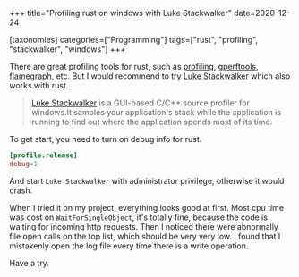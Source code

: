+++
title="Profiling rust on windows with Luke Stackwalker"
date=2020-12-24

[taxonomies]
categories=["Programming"]
tags=["rust", "profiling", "stackwalker", "windows"]
+++

There are great profiling tools for rust, such as [profiling](https://crates.io/crates/profiling), [gperftools](https://crates.io/crates/gperftools), [flamegraph](https://crates.io/crates/flamegraph), etc.  But I would recommend to try
[Luke Stackwalker](https://sourceforge.net/p/lukestackwalker) which also works with rust.

> [Luke Stackwalker](https://sourceforge.net/p/lukestackwalker) is a GUI-based C/C++ source profiler for windows.It samples your application's stack while the application is running to find out where the application spends most of its time.

 To get start, you need to turn on debug info for rust.

```toml
[profile.release]
debug=1
```

 And start `Luke Stackwalker` with administrator privilege, otherwise it would crash.

When I tried it on my project, everything looks good at first. Most cpu time was cost on `WaitForSingleObject`, it's totally fine, because the code is waiting for incoming http requests. Then I noticed there were abnormally file open calls on the top list, which should be very very low. I found that I mistakenly open the log file every time there is a write operation.

Have a try.
